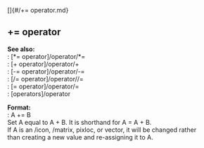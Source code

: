 []{#/+= operator.md}    
## += operator    
**See also:**    
:   [\*= operator]/operator/*=    
:   [+ operator]/operator/+    
:   [-= operator]/operator/-=    
:   [/= operator]/operator//=    
:   [= operator]/operator/=    
:   [operators]/operator    
<!-- -->    
**Format:**    
:   A += B    
Set A equal to A + B. It is shorthand for A = A + B.    
If A is an /icon, /matrix, pixloc, or vector, it will be changed rather    
than creating a new value and re-assigning it to A.  